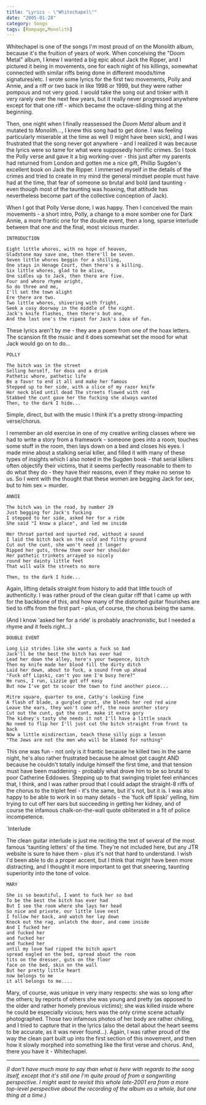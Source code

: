 ```yaml
---
title: "Lyrics - \"Whitechapel\""
date: "2005-01-28"
category: Songs
tags: [Rampage,Monolith]
---
```


Whitechapel is one of the songs I'm most proud of on the Monolith album, because it's the fruition of years of work. When conceiving the "Doom Metal" album, I knew I wanted a big epic about Jack the Ripper, and I pictured it being in movements, one for each night of his killings, somewhat connected with similar riffs being done in different moods/time signatures/etc. I wrote some lyrics for the first two movements, Polly and Annie, and a riff or two back in like 1998 or 1999, but they were rather pompous and not very good. I would take the song out and tinker with it very rarely over the next few years, but it really never progressed anywhere except for that one riff - which became the octave-sliding thing at the beginning.

Then, one night when I finally reassessed the *Doom Metal* album and it mutated to *Monolith...*, I knew this song had to get done. I was feeling particularly miserable at the time as well (I might have been sick), and I was frustrated that the song never got anywhere - and I realized it was because the lyrics were so tame for what were supposedly horrific crimes. So I took the Polly verse and gave it a big working-over - this just after my parents had returned from London and gotten me a nice gift, Phillip Sugden's excellent book on Jack the Ripper. I immersed myself in the details of the crimes and tried to create in my mind the general mindset people must have had at the time, that fear of someone so brutal and bold (and taunting - even though most of the taunting was hoaxing, that attitude has nevertheless become part of the collective conception of Jack).

When I got that Polly Verse done, I was happy. Then I conceived the main movements - a short intro, Polly, a change to a more somber one for Dark Annie, a more frantic one for the double event, then a long, sparse interlude between that one and the final, most vicious murder.

```
INTRODUCTION

Eight little whores, with no hope of heaven,
Gladstone may save one, then there'll be seven.
Seven little whores beggin for a shilling,
One stays in Henage Court, then there's a killing.
Six little whores, glad to be alive,
One sidles up to Jack, then there are five.
Four and whore rhyme aright,
So do three and me,
I'll set the town alight
Ere there are two.
Two little whores, shivering with fright,
Seek a cosy doorway in the middle of the night.
Jack's knife flashes, then there's but one,
And the last one's the ripest for Jack's idea of fun.
```

These lyrics aren't by me - they are a poem from one of the hoax letters. The scansion fit the music and it does somewhat set the mood for what Jack would go on to do...

```
POLLY

The bitch was in the street
Selling herself, for doss and a drink
Pathetic whore, pathetic life
Be a favor to end it all and make her famous
Stepped up to her side, with a slice of my razor knife
Her neck bled until dead The streets flowed with red
Stabbed the cunt gave her the fucking she always wanted
Then, to the dark I hide...
```

Simple, direct, but with the music I think it's a pretty strong-impacting verse/chorus.

I remember an old exercise in one of my creative writing classes where we had to write a story from a framework - someone goes into a room, touches some stuff in the room, then lays down on a bed and closes his eyes. I made mine about a stalking serial killer, and filled it with many of these types of insights which I also noted in the Sugden book - that serial killers often objectify their victims, that it seems perfectly reasonable to them to do what they do - they have their reasons, even if they make no sense to us. So I went with the thought that these women are begging Jack for sex, but to him sex = murder.

```
ANNIE

The bitch was in the road, by number 29
Just begging for Jack's fucking
I stepped to her side, asked her for a ride
She said "I know a place", and led me inside

Her throat parted and spurted red, without a sound
I laid the bitch back on the cold and filthy ground
Cut out the cunt, she won't need it longer
Ripped her guts, threw them over her shoulder
Her pathetic trinkets arrayed so nicely
round her dainty little feet
That will walk the streets no more

Then, to the dark I hide...
```

Again, lifting details straight from history to add that little touch of authenticity. I was rather proud of the clean guitar riff that I came up with for the backbone of this, and how many of the distorted guitar flourishes are tied to riffs from the first part - plus, of course, the chorus being the same.

(And I know 'asked her for a ride' is probably anachronistic, but I needed a rhyme and it feels right...)

```
DOUBLE EVENT

Long Liz strides like she wants a fuck so bad
Jack'll be the best the bitch has ever had
Lead her down the alley, here's your twopence, bitch
Then my knife made her blood fill the dirty ditch
Laid her down, about to fuck, a sound from up ahead
"Fuck off Lipski, can't you see I'm busy here?"
He runs, I run, Lizzie got off easy
But now I've got to scour the town to find another piece...

Mitre square, quarter to one, Cathy's looking fine
A flash of blade, a gurgled grunt, she bleeds her red red wine
Leave the ears, they won't come off, the nose another story
Cut out the cunt, gut the cunt, make it extra gory
The kidney's tasty she needs it not I'll have a little snack
No need to flip her I'll just cut the bitch straight from front to back
Now a little misdirection, teach those silly pigs a lesson
"The Jews are not the men who will be blamed for nothing"
```

This one was fun - not only is it frantic because he killed two in the same night, he's also rather frustrated because he almost got caught AND because he couldn't totally indulge himself the first time, and that tension must have been maddening - probably what drove him to be so brutal to poor Catherine Eddowes. Stepping up to that swinging triplet feel enhances that, I think, and I was rather proud that I could adapt the straight-8 riffs of the chorus to the triplet feel - it's the same, but it's not, but it is. I was also happy to be able to work in so many details - the 'fuck off lipski' yelling, him trying to cut off her ears but succeeding in getting her kidney, and of course the infamous chalk-on-the-wall quote obliterated in a fit of police incompetence.

`Interlude

The clean guitar interlude is just me reciting the text of several of the most famous 'taunting letters' of the time. They're not included here, but any JTR website is sure to have them - plus it's not that hard to understand. I wish I'd been able to do a proper accent, but I think that might have been more distracting, and I thought it more important to get that sneering, taunting superiority into the tone of voice.

```
MARY

She is so beautiful, I want to fuck her so bad
To be the best the bitch has ever had
But I see the room where she lays her head
So nice and private, our little love nest
I follow her back, and watch her lay down
Knock out the rag, unlatch the door, and come inside
And I fucked her
and fucked her
and fucked her
and fucked her
until my love had ripped the bitch apart
spread eagled on the bed, spread about the room
tits on the dresser, guts on the floor
face on the bed, skin on the wall
But her pretty little heart
now belongs to me
it all belongs to me....
```

Mary, of course, was unique in very many respects: she was so long after the others; by reports of others she was young and pretty (as opposed to the older and rather homely previous victims); she was killed inside where he could be especially vicious; hers was the only crime scene actually photographed. Those two infamous photos of her body are rather chilling, and I tried to capture that in the lyrics (also the detail about the heart seems to be accurate, as it was never found...). Again, I was rather proud of the way the clean part built up into the first section of this movement, and then how it slowly morphed into something like the first verse and chorus. And, there you have it - Whitechapel.

***

*(I don't have much more to say than what is here with regards to the song itself, except that it's still one I'm quite proud of from a songwriting perspective. I might want to revisit this whole late-2001 era from a more top-level perspective about the recording of the album as a whole, but one thing at a time.)*
